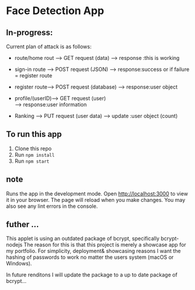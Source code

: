 # Face Detection App


## In-progress:

Current plan of attack is as follows:

* route/home rout -->  GET request (data)
-->  response :this is working 

* sign-in route  -->  POST request (JSON) 
-->  response:success  or  if failure = register route

* register route-->  POST request (database)
-->  response:user object

* profile/(userID)-->  GET request (user)	
-->  response:user information

* Ranking	-->  PUT request (user data)
-->  update :user object (count)


## To run this app

1. Clone this repo
2. Run `npm install`
3. Run `npm start`


## note
Runs the app in the development mode.
Open [http://localhost:3000](http://localhost:3000) to view it in your browser.
The page will reload when you make changes.
You may also see any lint errors in the console.

## futher ...
This applet is using an outdated package of bcrypt, specifically bcrypt-nodejs
The reason for this is that this project is merely a showcase app for my portfolio.
For simplicity, deployment& showcasing reasons I want the hashing of passwords to work no matter the users system (macOS or Windows).

In future renditons I will update the package to a up to date package of bcrypt...
